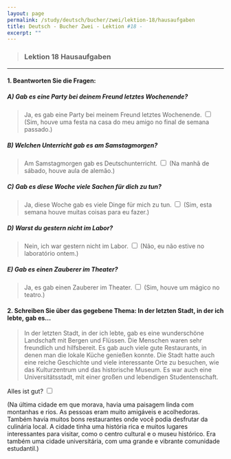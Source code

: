 ```yaml
---
layout: page
permalink: /study/deutsch/bucher/zwei/lektion-18/hausaufgaben
title: Deutsch - Bucher Zwei - Lektion #18 - 
excerpt: ""
---
```


> ### Lektion 18 **Hausaufgaben**

---

#### 1. Beantworten Sie die Fragen:

##### A) Gab es eine Party bei deinem Freund letztes Wochenende?
> Ja, es gab eine Party bei meinem Freund letztes Wochenende. <input type="checkbox" />
(Sim, houve uma festa na casa do meu amigo no final de semana passado.)

##### B) Welchen Unterricht gab es am Samstagmorgen?
> Am Samstagmorgen gab es Deutschunterricht. <input type="checkbox" />
(Na manhã de sábado, houve aula de alemão.)

##### C) Gab es diese Woche viele Sachen für dich zu tun?
> Ja, diese Woche gab es viele Dinge für mich zu tun. <input type="checkbox" />
(Sim, esta semana houve muitas coisas para eu fazer.)

##### D) Warst du gestern nicht im Labor?
> Nein, ich war gestern nicht im Labor. <input type="checkbox" />
(Não, eu não estive no laboratório ontem.)

##### E) Gab es einen Zauberer im Theater?
> Ja, es gab einen Zauberer im Theater. <input type="checkbox" />
(Sim, houve um mágico no teatro.)

#### 2. Schreiben Sie über das gegebene Thema: In der letzten Stadt, in der ich lebte, gab es...

> In der letzten Stadt, in der ich lebte, gab es eine wunderschöne Landschaft mit Bergen und Flüssen. Die Menschen waren sehr freundlich und hilfsbereit. Es gab auch viele gute Restaurants, in denen man die lokale Küche genießen konnte. Die Stadt hatte auch eine reiche Geschichte und viele interessante Orte zu besuchen, wie das Kulturzentrum und das historische Museum. Es war auch eine Universitätsstadt, mit einer großen und lebendigen Studentenschaft.

Alles ist gut? <input type="checkbox" />

(Na última cidade em que morava, havia uma paisagem linda com montanhas e rios. As pessoas eram muito amigáveis e acolhedoras. Também havia muitos bons restaurantes onde você podia desfrutar da culinária local. A cidade tinha uma história rica e muitos lugares interessantes para visitar, como o centro cultural e o museu histórico. Era também uma cidade universitária, com uma grande e vibrante comunidade estudantil.)
